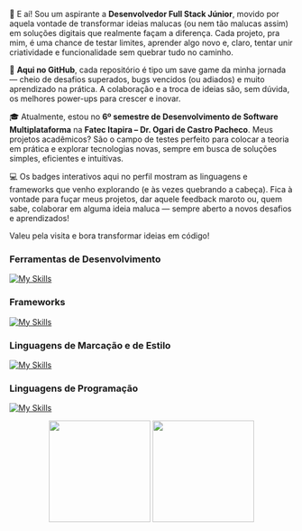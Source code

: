 👋 E aí! Sou um aspirante a **Desenvolvedor Full Stack Júnior**, movido por aquela vontade de transformar ideias malucas (ou nem tão malucas assim) em soluções digitais que realmente façam a diferença. Cada projeto, pra mim, é uma chance de testar limites, aprender algo novo e, claro, tentar unir criatividade e funcionalidade sem quebrar tudo no caminho.  

🚀 **Aqui no GitHub**, cada repositório é tipo um save game da minha jornada — cheio de desafios superados, bugs vencidos (ou adiados) e muito aprendizado na prática. A colaboração e a troca de ideias são, sem dúvida, os melhores power-ups para crescer e inovar.  

🎓 Atualmente, estou no **6º semestre de Desenvolvimento de Software Multiplataforma** na **Fatec Itapira – Dr. Ogari de Castro Pacheco**. Meus projetos acadêmicos? São o campo de testes perfeito para colocar a teoria em prática e explorar tecnologias novas, sempre em busca de soluções simples, eficientes e intuitivas.  

💻 Os badges interativos aqui no perfil mostram as linguagens e frameworks que venho explorando (e às vezes quebrando a cabeça). Fica à vontade para fuçar meus projetos, dar aquele feedback maroto ou, quem sabe, colaborar em alguma ideia maluca — sempre aberto a novos desafios e aprendizados!  

Valeu pela visita e bora transformar ideias em código!

### Ferramentas de Desenvolvimento

[![My Skills](https://skillicons.dev/icons?i=arch,bash,figma,git,github,gitlab,linux,obsidian,vscode)](https://skillicons.dev)

### Frameworks

[![My Skills](https://skillicons.dev/icons?i=bootstrap,flutter)](https://skillicons.dev)

### Linguagens de Marcação e de Estilo

[![My Skills](https://skillicons.dev/icons?i=markdown,html,css)](https://skillicons.dev)

### Linguagens de Programação

[![My Skills](https://skillicons.dev/icons?i=dart,java,js,php,python)](https://skillicons.dev)

<div align="center">
  <!-- Most Used Languages -->
  <picture>
    <source 
    srcset="https://github-readme-stats.vercel.app/api/top-langs/?username=joaopaulobernucio&layout=compact&locale=pt-br&border_color=BDBEC0&icon_color=FFCC20&title_color=FFF200&bg_color=0D1117&text_color=FFFFFF"
    media="(prefers-color-scheme: dark)" />
    <source
    srcset="https://github-readme-stats.vercel.app/api/top-langs/?username=joaopaulobernucio&layout=compact&theme=buefy&locale=en&border_color=9745F5"
    media="(prefers-color-scheme: light), (prefers-color-scheme: no-preference)" />
    <img height="180em" src="https://github-readme-stats.vercel.app/api/top-langs/?username=joaopaulobernucio"/>
  </picture>
  
  <!-- GitHub Stats -->
  <picture>
    <source 
    srcset="https://github-readme-stats.vercel.app/api?username=joaopaulobernucio&locale=pt-br&show_icons=true&text_bold=false&custom_title=Estatísticas%20do%20GitHub&border_radius=6&border_color=BDBEC0&icon_color=FFCC20&title_color=FFF200&bg_color=0D1117&text_color=FFFFFF"
    media="(prefers-color-scheme: dark)"/>
    <source
    srcset="https://github-readme-stats.vercel.app/api?username=joaopaulobernucio&show_icons=true&hide=contribs&count_private=false&locale=pt-br&border_color=9745F5"
    media="(prefers-color-scheme: light), (prefers-color-scheme: no-preference)" />
    <img height="180em" src="https://github-readme-stats.vercel.app/api?username=joaopaulobernucio"/>
  </picture>
</div>
